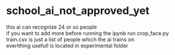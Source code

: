 # school_ai_not_approved_yet
this ai can recognize 24 or so people\
if you want to add more before running the ipynb run crop_face.py\
train.csv is just a list of people which the ai trains on\
everithing usefull is located in experimental folder


